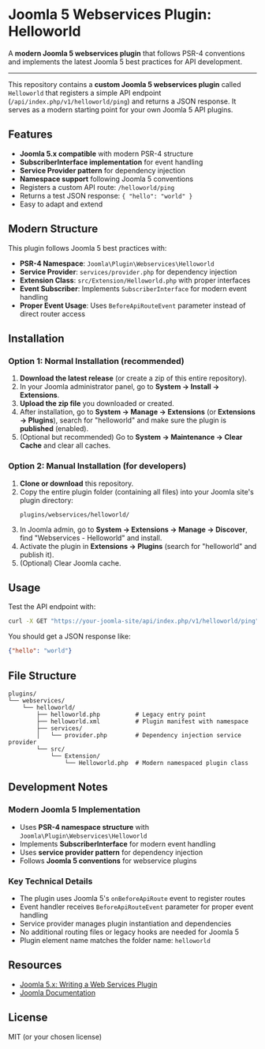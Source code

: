 # Joomla 5 Webservices Plugin: Helloworld

A **modern Joomla 5 webservices plugin** that follows PSR-4 conventions and implements the latest Joomla 5 best practices for API development.

---

This repository contains a **custom Joomla 5 webservices plugin** called `Helloworld` that registers a simple API endpoint (`/api/index.php/v1/helloworld/ping`) and returns a JSON response. It serves as a modern starting point for your own Joomla 5 API plugins.

## Features

- **Joomla 5.x compatible** with modern PSR-4 structure
- **SubscriberInterface implementation** for event handling
- **Service Provider pattern** for dependency injection
- **Namespace support** following Joomla 5 conventions
- Registers a custom API route: `/helloworld/ping`
- Returns a test JSON response: `{ "hello": "world" }`
- Easy to adapt and extend

## Modern Structure

This plugin follows Joomla 5 best practices with:

- **PSR-4 Namespace**: `Joomla\Plugin\Webservices\Helloworld`
- **Service Provider**: `services/provider.php` for dependency injection
- **Extension Class**: `src/Extension/Helloworld.php` with proper interfaces
- **Event Subscriber**: Implements `SubscriberInterface` for modern event handling
- **Proper Event Usage**: Uses `BeforeApiRouteEvent` parameter instead of direct router access

## Installation

### Option 1: Normal Installation (recommended)

1. **Download the latest release** (or create a zip of this entire repository).
2. In your Joomla administrator panel, go to **System → Install → Extensions**.
3. **Upload the zip file** you downloaded or created.
4. After installation, go to **System → Manage → Extensions** (or **Extensions → Plugins**), search for "helloworld" and make sure the plugin is **published** (enabled).
5. (Optional but recommended) Go to **System → Maintenance → Clear Cache** and clear all caches.

### Option 2: Manual Installation (for developers)

1. **Clone or download** this repository.
2. Copy the entire plugin folder (containing all files) into your Joomla site's plugin directory:  
   ```
   plugins/webservices/helloworld/
   ```
3. In Joomla admin, go to **System → Extensions → Manage → Discover**, find "Webservices - Helloworld" and install.
4. Activate the plugin in **Extensions → Plugins** (search for "helloworld" and publish it).
5. (Optional) Clear Joomla cache.

## Usage

Test the API endpoint with:

```bash
curl -X GET "https://your-joomla-site/api/index.php/v1/helloworld/ping"
```

You should get a JSON response like:
```json
{"hello": "world"}
```

## File Structure

```
plugins/
└── webservices/
    └── helloworld/
        ├── helloworld.php          # Legacy entry point
        ├── helloworld.xml          # Plugin manifest with namespace
        ├── services/
        │   └── provider.php        # Dependency injection service provider
        └── src/
            └── Extension/
                └── Helloworld.php  # Modern namespaced plugin class
```

## Development Notes

### Modern Joomla 5 Implementation
- Uses **PSR-4 namespace structure** with `Joomla\Plugin\Webservices\Helloworld`
- Implements **SubscriberInterface** for modern event handling  
- Uses **service provider pattern** for dependency injection
- Follows **Joomla 5 conventions** for webservice plugins

### Key Technical Details
- The plugin uses Joomla 5's `onBeforeApiRoute` event to register routes
- Event handler receives `BeforeApiRouteEvent` parameter for proper event handling
- Service provider manages plugin instantiation and dependencies
- No additional routing files or legacy hooks are needed for Joomla 5
- Plugin element name matches the folder name: `helloworld`

## Resources

- [Joomla 5.x: Writing a Web Services Plugin](https://docs.joomla.org/J5.x:Writing_a_Web_Services_Plugin)
- [Joomla Documentation](https://docs.joomla.org/)

## License

MIT (or your chosen license)